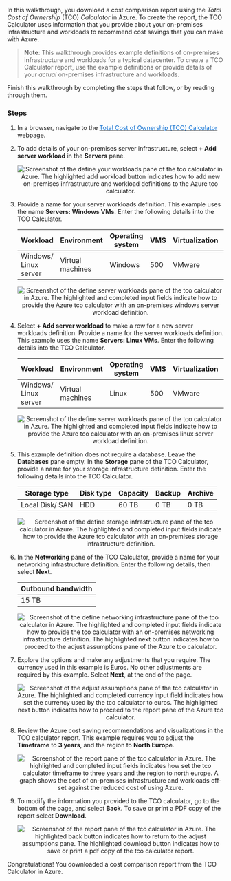 In this walkthrough, you download a cost comparison report using the *Total Cost of Ownership* (TCO) *Calculator* in Azure. To create the report, the TCO Calculator uses information that you provide about your on-premises infrastructure and workloads to recommend cost savings that you can make with Azure.

>**Note**: This walkthrough provides example definitions of on-premises infrastructure and workloads for a typical datacenter. To create a TCO Calculator report, use the example definitions or provide details of your *actual* on-premises infrastructure and workloads.

Finish this walkthrough by completing the steps that follow, or by reading through them.

### Steps

1. In a browser, navigate to the <a href="https://azure.microsoft.com/en-us/pricing/tco/calculator/" target="_blank"><span style="color: #0066cc;">Total Cost of Ownership (TCO) Calculator</span></a> webpage.

2. To add details of your on-premises server infrastructure, select **+ Add server workload** in the **Servers** pane.

    <p style="text-align:center;"><img src="../Linked_Image_Files/m04-l03-tco-02-add-workload.png" alt="Screenshot of the define your workloads pane of the tco calculator in Azure. The highlighted add workload button indicates how to add new on-premises infrastructure and workload definitions to the Azure tco calculator."></p>

3. Provide a name for your server workloads definition. This example uses the name **Servers: Windows VMs**. Enter the following details into the TCO Calculator.

    |Workload|Environment|Operating system|VMS|Virtualization|Core(s)|RAM|Optimize by|
    --------|-----------|----------------|---|--------------|-------|---|-----------|
    |Windows/ Linux server|Virtual machines|Windows|500|VMware|8|16|CPU|

    <p style="text-align:center;"><img src="../Linked_Image_Files/m04-l03-tco-03-vms-windows.png" alt="Screenshot of the define server workloads pane of the tco calculator in Azure. The highlighted and completed input fields indicate how to provide the Azure tco calculator with an on-premises windows server workload definition."></p>

4. Select **+ Add server workload** to make a row for a new server workloads definition. Provide a name for the server workloads definition. This example uses the name **Servers: Linux VMs**. Enter the following details into the TCO Calculator.

    |Workload|Environment|Operating system|VMS|Virtualization|Core(s)|RAM|Optimize by|
    |--------|-----------|----------------|---|--------------|-------|---|-----------|
    |Windows/ Linux server|Virtual machines|Linux|500|VMware|8|16|CPU|

    <p style="text-align:center;"><img src="../Linked_Image_Files/m04-l03-tco-04-vms-linux.png" alt="Screenshot of the define server workloads pane of the tco calculator in Azure. The highlighted and completed input fields indicate how to provide the Azure tco calculator with an on-premises linux server workload definition."></p>

5. This example definition does not require a database. Leave the **Databases** pane empty. In the **Storage** pane of the TCO Calculator, provide a name for your storage infrastructure definition. Enter the following details into the TCO Calculator.

    |Storage type|Disk type|Capacity|Backup|Archive|
    |------------|---------|--------|------|-------|
    |Local Disk/ SAN|HDD|60 TB|0 TB|0 TB|

    <p style="text-align:center;"><img src="../Linked_Image_Files/m04-l03-tco-05-storage.png" alt="Screenshot of the define storage infrastructure pane of the tco calculator in Azure. The highlighted and completed input fields indicate how to provide the Azure tco calculator with an on-premises storage infrastructure definition."></p>

6. In the **Networking** pane of the TCO Calculator, provide a name for your networking infrastructure definition. Enter the following details, then select **Next**.

    |Outbound bandwidth|
    |------------------|
    |15 TB|

    <p style="text-align:center;"><img src="../Linked_Image_Files/m04-l03-tco-06-networking.png" alt="Screenshot of the define networking infrastructure pane of the tco calculator in Azure. The highlighted and completed input fields indicate how to provide the tco calculator with an on-premises networking infrastructure definition. The highlighted next button indicates how to proceed to the adjust assumptions pane of the Azure tco calculator."></p>

7. Explore the options and make any adjustments that you require. The currency used in this example is Euros. No other adjustments are required by this example. Select **Next**, at the end of the page.

    <p style="text-align:center;"><img src="../Linked_Image_Files/m04-l03-tco-07-adjust.png" alt="Screenshot of the adjust assumptions pane of the tco calculator in Azure. The highlighted and completed currency input field indicates how set the currency used by the tco calculator to euros. The highlighted next button indicates how to proceed to the report pane of the Azure tco calculator."></p>

8. Review the Azure cost saving recommendations and visualizations in the TCO calculator report. This example requires you to adjust the **Timeframe** to **3 years**, and the region to **North Europe**.

    <p style="text-align:center;"><img src="../Linked_Image_Files/m04-l03-tco-08-report-view.png" alt="Screenshot of the report pane of the tco calculator in Azure. The highlighted and completed input fields indicates how set the tco calculator timeframe to three years and the region to north europe. A graph shows the cost of on-premises infrastructure and workloads off-set against the reduced cost of using Azure."></p>

9. To modify the information you provided to the TCO calculator, go to the bottom of the page, and select **Back**. To save or print a PDF copy of the report select **Download**.

    <p style="text-align:center;"><img src="../Linked_Image_Files/m04-l03-tco-09-report-save.png" alt="Screenshot of the report pane of the tco calculator in Azure. The highlighted back button indicates how to return to the adjust assumptions pane. The highlighted download button indicates how to save or print a pdf copy of the tco calculator report."></p>

Congratulations! You downloaded a cost comparison report from the TCO Calculator in Azure.

